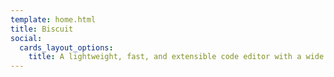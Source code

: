 ```yaml
---
template: home.html
title: Biscuit
social:
  cards_layout_options:
    title: A lightweight, fast, and extensible code editor with a wide range of language support.
---
```

